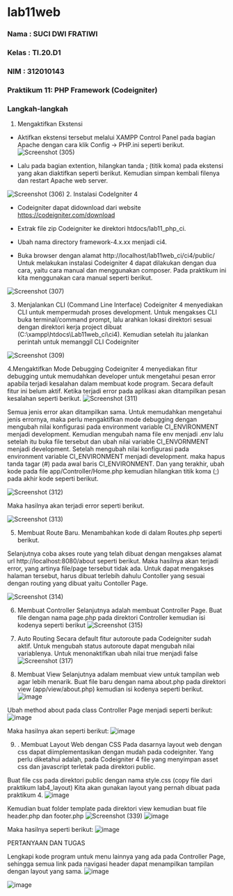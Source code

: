 # lab11web

### Nama  : SUCI DWI FRATIWI
### Kelas : TI.20.D1
### NIM   : 312010143

### Praktikum 11: PHP Framework (Codeigniter)
### Langkah-langkah
1. Mengaktifkan Ekstensi
- Aktifkan ekstensi tersebut melalui XAMPP Control Panel pada bagian Apache dengan cara klik Config -> PHP.ini seperti berikut.
![Screenshot (305)](https://user-images.githubusercontent.com/101787968/174429021-75e0a8f6-05ad-4e6a-879d-249a21ce13b0.png)

- Lalu pada bagian extention, hilangkan tanda ; (titik koma) pada ekstensi yang akan diaktifkan seperti berikut. Kemudian simpan kembali filenya dan restart Apache web server.

![Screenshot (306)](https://user-images.githubusercontent.com/101787968/174429090-20ae8c50-880e-4841-b7a5-cdff8ffdeb6c.png)
2. Instalasi CodeIgniter 4
- Codeigniter dapat didownload dari website https://codeigniter.com/download

- Extrak file zip Codeigniter ke direktori htdocs/lab11_php_ci.

- Ubah nama directory framework-4.x.xx menjadi ci4.

- Buka browser dengan alamat http://localhost/lab11web_ci/ci4/public/ Untuk melakukan instalasi Codeigniter 4 dapat dilakukan dengan dua cara, yaitu cara manual dan menggunakan composer. Pada praktikum ini kita menggunakan cara manual seperti berikut.

![Screenshot (307)](https://user-images.githubusercontent.com/101787968/174429120-3832949c-3b63-4198-b068-3227019d9da5.png)

3. Menjalankan CLI (Command Line Interface)
Codeigniter 4 menyediakan CLI untuk mempermudah proses development. Untuk mengakses CLI buka terminal/command prompt, lalu arahkan lokasi direktori sesuai dengan direktori kerja project dibuat (C:\xampp\htdocs\Lab11web_ci\ci4). Kemudian setelah itu jalankan perintah untuk memanggil CLI Codeigniter

![Screenshot (309)](https://user-images.githubusercontent.com/101787968/174429158-779a2cde-5d5f-4e8d-af7d-0923566d5e96.png)

4.Mengaktifkan Mode Debugging Codeigniter 4 menyediakan fitur debugging untuk memudahkan developer untuk mengetahui pesan error apabila terjadi kesalahan dalam membuat kode program. Secara default fitur ini belum aktif. Ketika terjadi error pada aplikasi akan ditampilkan pesan kesalahan seperti berikut.
![Screenshot (311)](https://user-images.githubusercontent.com/101787968/174429817-d67afe52-ef35-4005-88f1-57f2ad738a57.png)

Semua jenis error akan ditampilkan sama. Untuk memudahkan mengetahui jenis errornya, maka perlu mengaktifkan mode debugging dengan mengubah nilai konfigurasi pada environment variable CI_ENVIRONMENT menjadi development. Kemudian mengubah nama file env menjadi .env lalu setelah itu buka file tersebut dan ubah nilai variable CI_ENVORNMENT menjadi development. Setelah mengubah nilai konfigurasi pada environment variable CI_ENVIRONMENT menjadi development. maka hapus tanda tagar (#) pada awal baris CI_ENVIRONMENT. Dan yang terakhir, ubah kode pada file app/Controller/Home.php kemudian hilangkan titik koma (;) pada akhir kode seperti berikut.

![Screenshot (312)](https://user-images.githubusercontent.com/101787968/174461279-3bfacf28-7463-489e-a151-b519ba3d69c1.png)

Maka hasilnya akan terjadi error seperti berikut.

![Screenshot (313)](https://user-images.githubusercontent.com/101787968/174461283-d0f89f22-59af-4721-8a3f-422b1fb2e12b.png)

5. Membuat Route Baru. Menambahkan kode di dalam Routes.php seperti berikut.


Selanjutnya coba akses route yang telah dibuat dengan mengakses alamat url http://localhost:8080/about seperti berikut. Maka hasilnya akan terjadi error, yang artinya file/page tersebut tidak ada. Untuk dapat mengakses halaman tersebut, harus dibuat terlebih dahulu Contoller yang sesuai dengan routing yang dibuat yaitu Contoller Page.

![Screenshot (314)](https://user-images.githubusercontent.com/101787968/174461310-99b97e36-e574-42ac-a861-223940e6f312.png)

6. Membuat Controller
Selanjutnya adalah membuat Controller Page. Buat file dengan nama page.php pada direktori Controller kemudian isi kodenya seperti berikut
![Screenshot (315)](https://user-images.githubusercontent.com/101787968/174461318-c1aae4e6-b185-4f33-9933-6ae98f009b0e.png)

7. Auto Routing
Secara default fitur autoroute pada Codeigniter sudah aktif. Untuk mengubah status autoroute dapat mengubah nilai variablenya. Untuk menonaktifkan ubah nilai true menjadi false
![Screenshot (317)](https://user-images.githubusercontent.com/101787968/174461331-0e850516-c6a1-43ae-a971-aa00c921bf6d.png)

8. Membuat View
Selanjutnya adalam membuat view untuk tampilan web agar lebih menarik. Buat file baru dengan nama about.php pada direktori view (app/view/about.php) kemudian isi kodenya seperti berikut.
![image](https://user-images.githubusercontent.com/101787968/174806219-7bfe2114-c2d6-43c6-a261-19876185f848.png)

Ubah method about pada class Controller Page menjadi seperti berikut:
![image](https://user-images.githubusercontent.com/101787968/174806585-5e886593-b0fc-485f-abd9-4a595dd4a26c.png)

Maka hasilnya akan seperti berikut:
![image](https://user-images.githubusercontent.com/101787968/174806831-b9cd00f8-7508-4884-889c-e2d18d95ec2a.png)

9. . Membuat Layout Web dengan CSS
Pada dasarnya layout web dengan css dapat diimplementasikan dengan mudah pada codeigniter. Yang perlu diketahui adalah, pada Codeigniter 4 file yang menyimpan asset css dan javascript terletak pada direktori public.

Buat file css pada direktori public dengan nama style.css (copy file dari praktikum lab4_layout) Kita akan gunakan layout yang pernah dibuat pada praktikum 4.
![image](https://user-images.githubusercontent.com/101787968/174806918-bf376b83-c69c-4e23-9c73-fd23ffe76670.png)


Kemudian buat folder template pada direktori view kemudian buat file header.php dan footer.php
![Screenshot (339)](https://user-images.githubusercontent.com/101787968/174807168-a664e60f-13a1-4190-89c1-866efe8b6439.png)
![image](https://user-images.githubusercontent.com/101787968/174807248-769a2d6a-51db-4355-8daa-ddcab2db0c76.png)

Maka hasilnya seperti berikut:
![image](https://user-images.githubusercontent.com/101787968/174807345-a71d4c82-022b-4c42-a9f1-8c04103acb2b.png)

PERTANYAAN DAN TUGAS

Lengkapi kode program untuk menu lainnya yang ada pada Controller Page, sehingga semua link pada navigasi header dapat menampilkan tampilan dengan layout yang sama.
![image](https://user-images.githubusercontent.com/101787968/174808319-474f7a45-27b7-4491-9a6a-56c952d2edec.png)

![image](https://user-images.githubusercontent.com/101724604/173111894-85b48e7d-2b87-4d46-8dbf-03e7445fecb5.png)








